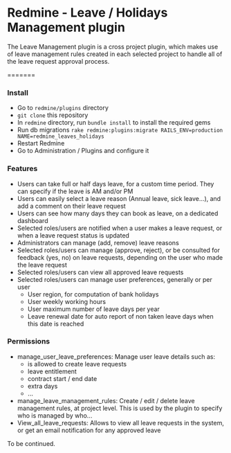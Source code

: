 # Redmine - Leave / Holidays Management plugin

The Leave Management plugin is a cross project plugin, which makes use of leave management rules created in each selected project to handle all of the leave request approval process.

=======
### Install

 - Go to `redmine/plugins` directory
 - `git clone` this repository
 - In `redmine` directory, run `bundle install` to install the required gems
 - Run db migrations `rake redmine:plugins:migrate RAILS_ENV=production NAME=redmine_leaves_holidays`
 - Restart Redmine
 - Go to Administration / Plugins and configure it


### Features

- Users can take full or half days leave, for a custom time period. They can specify if the leave is AM and/or PM
- Users can easily select a leave reason (Annual leave, sick leave...), and add a comment on their leave request
- Users can see how many days they can book as leave, on a dedicated dashboard
- Selected roles/users are notified when a user makes a leave request, or when a leave request status is updated
- Administrators can manage (add, remove) leave reasons
- Selected roles/users can manage (approve, reject), or be consulted for feedback (yes, no) on leave requests, depending on the user who made the leave request
- Selected roles/users can view all approved leave requests
- Selected roles/users can manage user preferences, generally or per user
  - User region, for computation of bank holidays
  - User weekly working hours
  - User maximum number of leave days per year
  - Leave renewal date for auto report of non taken leave days when this date is reached


### Permissions

   - manage_user_leave_preferences: Manage user leave details such as:
     - is allowed to create leave requests
     - leave entitlement
     - contract start / end date
     - extra days
     - ...
   - manage_leave_management_rules: Create / edit / delete leave management rules, at project level. This is used by the plugin to specify who is managed by who...
   - View_all_leave_requests: Allows to view all leave requests in the system, or get an email notification for any approved leave
 

 To be continued.
